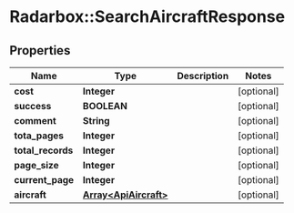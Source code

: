 # Radarbox::SearchAircraftResponse

## Properties
Name | Type | Description | Notes
------------ | ------------- | ------------- | -------------
**cost** | **Integer** |  | [optional] 
**success** | **BOOLEAN** |  | [optional] 
**comment** | **String** |  | [optional] 
**tota_pages** | **Integer** |  | [optional] 
**total_records** | **Integer** |  | [optional] 
**page_size** | **Integer** |  | [optional] 
**current_page** | **Integer** |  | [optional] 
**aircraft** | [**Array&lt;ApiAircraft&gt;**](ApiAircraft.md) |  | [optional] 


